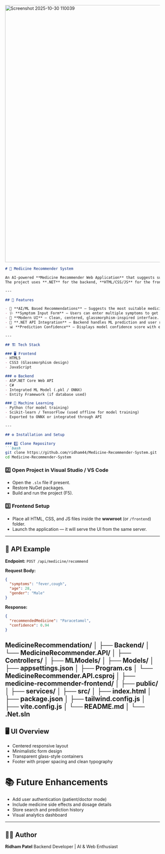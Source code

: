 <img width="1897" height="838" alt="Screenshot 2025-10-30 110039" src="https://github.com/user-attachments/assets/68d21992-8a70-43be-9142-99b536a3e4ae" />

````markdown
# 💊 Medicine Recommender System

An AI-powered **Medicine Recommender Web Application** that suggests suitable medicines based on user symptoms, age, and gender.  
The project uses **.NET** for the backend, **HTML/CSS/JS** for the frontend, and a **machine learning model** integrated with the API for predictions.

---

## 🚀 Features

- 🧠 **AI/ML Based Recommendations** — Suggests the most suitable medicine for entered symptoms.  
- 🩺 **Symptom Input Form** — Users can enter multiple symptoms to get predictions.  
- 🎨 **Modern UI** — Clean, centered, glassmorphism-inspired interface.  
- 🔗 **.NET API Integration** — Backend handles ML prediction and user requests.  
- 📊 **Prediction Confidence** — Displays model confidence score with each recommendation.  

---

## 🏗️ Tech Stack

### 🖥️ Frontend
- HTML5  
- CSS3 (Glassmorphism design)  
- JavaScript  

### ⚙️ Backend
- ASP.NET Core Web API  
- C#  
- Integrated ML Model (.pkl / ONNX)  
- Entity Framework (if database used)

### 🧠 Machine Learning
- Python (for model training)  
- Scikit-learn / TensorFlow (used offline for model training)
- Exported to ONNX or integrated through API

---

## ⚙️ Installation and Setup

### 1️⃣ Clone Repository
```bash
git clone https://github.com/ridham44/Medicine-Recommender-System.git
cd Medicine-Recommender-System
````

### 2️⃣ Open Project in Visual Studio / VS Code

* Open the `.sln` file if present.
* Restore NuGet packages.
* Build and run the project (F5).

### 3️⃣ Frontend Setup

* Place all HTML, CSS, and JS files inside the **wwwroot** (or `/frontend`) folder.
* Launch the application — it will serve the UI from the same server.

---

## 🧩 API Example

**Endpoint:**
`POST /api/medicine/recommend`

**Request Body:**

```json
{
  "symptoms": "fever,cough",
  "age": 28,
  "gender": "Male"
}
```

**Response:**

```json
{
  "recommendedMedicine": "Paracetamol",
  "confidence": 0.94
}
```
MedicineRecommendation/
│
├── Backend/
│ └── MedicineRecommender.API/
│ ├── Controllers/
│ ├── MLModels/
│ ├── Models/
│ ├── appsettings.json
│ ├── Program.cs
│ └── MedicineRecommender.API.csproj
│
├── medicine-recommender-frontend/
│ ├── public/
│ ├── services/
│ ├── src/
│ ├── index.html
│ ├── package.json
│ ├── tailwind.config.js
│ ├── vite.config.js
│ └── README.md
│
└── .Net.sln
---

## 🖥️ UI Overview

* Centered responsive layout
* Minimalistic form design
* Transparent glass-style containers
* Footer with proper spacing and clean typography


# 📚 Future Enhancements

* Add user authentication (patient/doctor mode)
* Include medicine side effects and dosage details
* Store search and prediction history
* Visual analytics dashboard

---

## 👨‍💻 Author

**Ridham Patel**
Backend Developer | AI & Web Enthusiast
